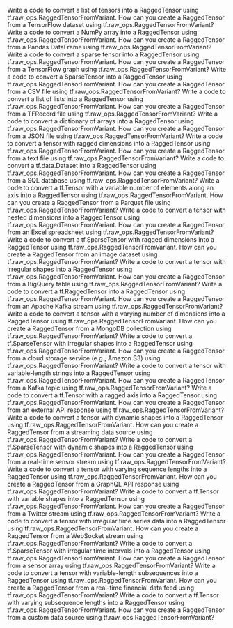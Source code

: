 Write a code to convert a list of tensors into a RaggedTensor using tf.raw_ops.RaggedTensorFromVariant.
How can you create a RaggedTensor from a TensorFlow dataset using tf.raw_ops.RaggedTensorFromVariant?
Write a code to convert a NumPy array into a RaggedTensor using tf.raw_ops.RaggedTensorFromVariant.
How can you create a RaggedTensor from a Pandas DataFrame using tf.raw_ops.RaggedTensorFromVariant?
Write a code to convert a sparse tensor into a RaggedTensor using tf.raw_ops.RaggedTensorFromVariant.
How can you create a RaggedTensor from a TensorFlow graph using tf.raw_ops.RaggedTensorFromVariant?
Write a code to convert a SparseTensor into a RaggedTensor using tf.raw_ops.RaggedTensorFromVariant.
How can you create a RaggedTensor from a CSV file using tf.raw_ops.RaggedTensorFromVariant?
Write a code to convert a list of lists into a RaggedTensor using tf.raw_ops.RaggedTensorFromVariant.
How can you create a RaggedTensor from a TFRecord file using tf.raw_ops.RaggedTensorFromVariant?
Write a code to convert a dictionary of arrays into a RaggedTensor using tf.raw_ops.RaggedTensorFromVariant.
How can you create a RaggedTensor from a JSON file using tf.raw_ops.RaggedTensorFromVariant?
Write a code to convert a tensor with ragged dimensions into a RaggedTensor using tf.raw_ops.RaggedTensorFromVariant.
How can you create a RaggedTensor from a text file using tf.raw_ops.RaggedTensorFromVariant?
Write a code to convert a tf.data.Dataset into a RaggedTensor using tf.raw_ops.RaggedTensorFromVariant.
How can you create a RaggedTensor from a SQL database using tf.raw_ops.RaggedTensorFromVariant?
Write a code to convert a tf.Tensor with a variable number of elements along an axis into a RaggedTensor using tf.raw_ops.RaggedTensorFromVariant.
How can you create a RaggedTensor from a Parquet file using tf.raw_ops.RaggedTensorFromVariant?
Write a code to convert a tensor with nested dimensions into a RaggedTensor using tf.raw_ops.RaggedTensorFromVariant.
How can you create a RaggedTensor from an Excel spreadsheet using tf.raw_ops.RaggedTensorFromVariant?
Write a code to convert a tf.SparseTensor with ragged dimensions into a RaggedTensor using tf.raw_ops.RaggedTensorFromVariant.
How can you create a RaggedTensor from an image dataset using tf.raw_ops.RaggedTensorFromVariant?
Write a code to convert a tensor with irregular shapes into a RaggedTensor using tf.raw_ops.RaggedTensorFromVariant.
How can you create a RaggedTensor from a BigQuery table using tf.raw_ops.RaggedTensorFromVariant?
Write a code to convert a tf.RaggedTensor into a RaggedTensor using tf.raw_ops.RaggedTensorFromVariant.
How can you create a RaggedTensor from an Apache Kafka stream using tf.raw_ops.RaggedTensorFromVariant?
Write a code to convert a tensor with a varying number of dimensions into a RaggedTensor using tf.raw_ops.RaggedTensorFromVariant.
How can you create a RaggedTensor from a MongoDB collection using tf.raw_ops.RaggedTensorFromVariant?
Write a code to convert a tf.SparseTensor with irregular shapes into a RaggedTensor using tf.raw_ops.RaggedTensorFromVariant.
How can you create a RaggedTensor from a cloud storage service (e.g., Amazon S3) using tf.raw_ops.RaggedTensorFromVariant?
Write a code to convert a tensor with variable-length strings into a RaggedTensor using tf.raw_ops.RaggedTensorFromVariant.
How can you create a RaggedTensor from a Kafka topic using tf.raw_ops.RaggedTensorFromVariant?
Write a code to convert a tf.Tensor with a ragged axis into a RaggedTensor using tf.raw_ops.RaggedTensorFromVariant.
How can you create a RaggedTensor from an external API response using tf.raw_ops.RaggedTensorFromVariant?
Write a code to convert a tensor with dynamic shapes into a RaggedTensor using tf.raw_ops.RaggedTensorFromVariant.
How can you create a RaggedTensor from a streaming data source using tf.raw_ops.RaggedTensorFromVariant?
Write a code to convert a tf.SparseTensor with dynamic shapes into a RaggedTensor using tf.raw_ops.RaggedTensorFromVariant.
How can you create a RaggedTensor from a real-time sensor stream using tf.raw_ops.RaggedTensorFromVariant?
Write a code to convert a tensor with varying sequence lengths into a RaggedTensor using tf.raw_ops.RaggedTensorFromVariant.
How can you create a RaggedTensor from a GraphQL API response using tf.raw_ops.RaggedTensorFromVariant?
Write a code to convert a tf.Tensor with variable shapes into a RaggedTensor using tf.raw_ops.RaggedTensorFromVariant.
How can you create a RaggedTensor from a Twitter stream using tf.raw_ops.RaggedTensorFromVariant?
Write a code to convert a tensor with irregular time series data into a RaggedTensor using tf.raw_ops.RaggedTensorFromVariant.
How can you create a RaggedTensor from a WebSocket stream using tf.raw_ops.RaggedTensorFromVariant?
Write a code to convert a tf.SparseTensor with irregular time intervals into a RaggedTensor using tf.raw_ops.RaggedTensorFromVariant.
How can you create a RaggedTensor from a sensor array using tf.raw_ops.RaggedTensorFromVariant?
Write a code to convert a tensor with variable-length subsequences into a RaggedTensor using tf.raw_ops.RaggedTensorFromVariant.
How can you create a RaggedTensor from a real-time financial data feed using tf.raw_ops.RaggedTensorFromVariant?
Write a code to convert a tf.Tensor with varying subsequence lengths into a RaggedTensor using tf.raw_ops.RaggedTensorFromVariant.
How can you create a RaggedTensor from a custom data source using tf.raw_ops.RaggedTensorFromVariant?